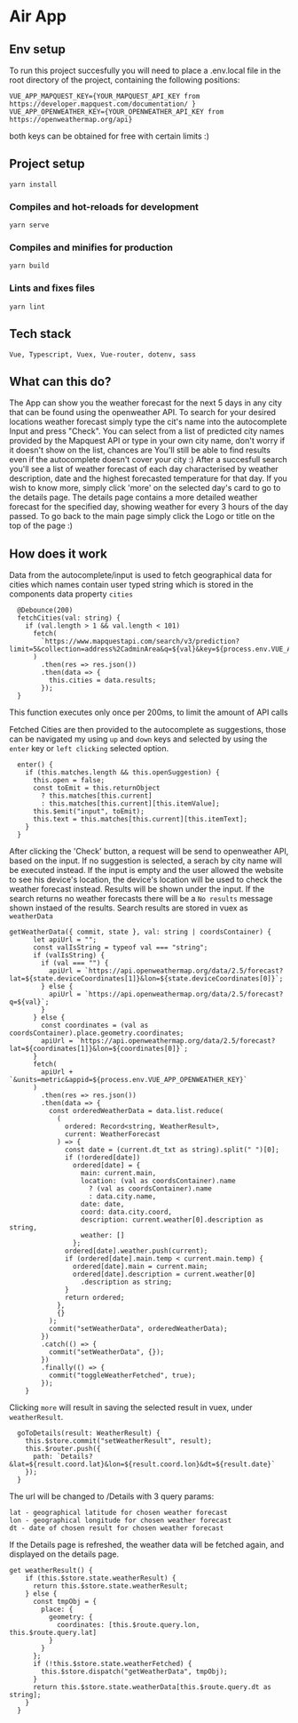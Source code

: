 # Air App

## Env setup
To run this project succesfully you will need to place a .env.local file in the root directory of the project, containing the following positions:
```
VUE_APP_MAPQUEST_KEY={YOUR_MAPQUEST_API_KEY from https://developer.mapquest.com/documentation/ }
VUE_APP_OPENWEATHER_KEY={YOUR_OPENWEATHER_API_KEY from https://openweathermap.org/api}
```
both keys can be obtained for free with certain limits :)

## Project setup
```
yarn install
```

### Compiles and hot-reloads for development
```
yarn serve
```

### Compiles and minifies for production
```
yarn build
```

### Lints and fixes files
```
yarn lint
```
## Tech stack
`Vue, Typescript, Vuex, Vue-router, dotenv, sass`

## What can this do?

The App can show you the weather forecast for the next 5 days in any city that can be found using the openweather API.
To search for your desired locations weather forecast simply type the cit's name into the autocomplete Input and press "Check". You can select from a list of predicted city names provided by the Mapquest API or type in your own city name, don't worry if it doesn't show on the list, chances are You'll still be able to find results even if the autocomplete doesn't cover your city :)
After a succesfull search you'll see a list of weather forecast of each day characterised by weather description, date and the highest forecasted temperature for that day. If you wish to know more, simply click 'more' on the selected day's card to go to the details page. The details page contains a more detailed weather forecast for the specified day, showing weather for every 3 hours of the day passed. To go back to the main page simply click the Logo or title on the top of the page :)

## How does it work

Data from the autocomplete/input is used to fetch geographical data for cities which names contain user typed string which is stored in the components data property `cities`
```
  @Debounce(200)
  fetchCities(val: string) {
    if (val.length > 1 && val.length < 101)
      fetch(
        `https://www.mapquestapi.com/search/v3/prediction?limit=5&collection=address%2CadminArea&q=${val}&key=${process.env.VUE_APP_MAPQUEST_KEY}`
      )
        .then(res => res.json())
        .then(data => {
          this.cities = data.results;
        });
  }
```
This function executes only once per 200ms, to limit the amount of API calls

Fetched Cities are then provided to the autocomplete as suggestions, those can be navigated my using `up` and `down` keys and selected by using the `enter` key or `left clicking` selected option.
```
  enter() {
    if (this.matches.length && this.openSuggestion) {
      this.open = false;
      const toEmit = this.returnObject
        ? this.matches[this.current]
        : this.matches[this.current][this.itemValue];
      this.$emit("input", toEmit);
      this.text = this.matches[this.current][this.itemText];
    }
  }
```
After clicking the 'Check' button, a request will be send to openweather API, based on the input. If no suggestion is selected, a serach by city name will be executed instead. If the input is empty and the user allowed the website to see his device's location, the device's location will be used to check the weather forecast instead. Results will be shown under the input. If the search returns no weather forecasts there will be a `No results` message shown instaed of the results. Search results are stored in vuex as `weatherData`
```
getWeatherData({ commit, state }, val: string | coordsContainer) {
      let apiUrl = "";
      const valIsString = typeof val === "string";
      if (valIsString) {
        if (val === "") {
          apiUrl = `https://api.openweathermap.org/data/2.5/forecast?lat=${state.deviceCoordinates[1]}&lon=${state.deviceCoordinates[0]}`;
        } else {
          apiUrl = `https://api.openweathermap.org/data/2.5/forecast?q=${val}`;
        }
      } else {
        const coordinates = (val as coordsContainer).place.geometry.coordinates;
        apiUrl = `https://api.openweathermap.org/data/2.5/forecast?lat=${coordinates[1]}&lon=${coordinates[0]}`;
      }
      fetch(
        apiUrl + `&units=metric&appid=${process.env.VUE_APP_OPENWEATHER_KEY}`
      )
        .then(res => res.json())
        .then(data => {
          const orderedWeatherData = data.list.reduce(
            (
              ordered: Record<string, WeatherResult>,
              current: WeatherForecast
            ) => {
              const date = (current.dt_txt as string).split(" ")[0];
              if (!ordered[date])
                ordered[date] = {
                  main: current.main,
                  location: (val as coordsContainer).name
                    ? (val as coordsContainer).name
                    : data.city.name,
                  date: date,
                  coord: data.city.coord,
                  description: current.weather[0].description as string,
                  weather: []
                };
              ordered[date].weather.push(current);
              if (ordered[date].main.temp < current.main.temp) {
                ordered[date].main = current.main;
                ordered[date].description = current.weather[0]
                  .description as string;
              }
              return ordered;
            },
            {}
          );
          commit("setWeatherData", orderedWeatherData);
        })
        .catch(() => {
          commit("setWeatherData", {});
        })
        .finally(() => {
          commit("toggleWeatherFetched", true);
        });
    }
```

Clicking `more` will result in saving the selected result in vuex, under `weatherResult`.

```
  goToDetails(result: WeatherResult) {
    this.$store.commit("setWeatherResult", result);
    this.$router.push({
      path: `Details?&lat=${result.coord.lat}&lon=${result.coord.lon}&dt=${result.date}`
    });
  }
```
The url will be changed to /Details with 3 query params:
```
lat - geographical latitude for chosen weather forecast
lon - geographical longitude for chosen weather forecast
dt - date of chosen result for chosen weather forecast
```
If the Details page is refreshed, the weather data will be fetched again, and displayed on the details page.

```
get weatherResult() {
    if (this.$store.state.weatherResult) {
      return this.$store.state.weatherResult;
    } else {
      const tmpObj = {
        place: {
          geometry: {
            coordinates: [this.$route.query.lon, this.$route.query.lat]
          }
        }
      };
      if (!this.$store.state.weatherFetched) {
        this.$store.dispatch("getWeatherData", tmpObj);
      }
      return this.$store.state.weatherData[this.$route.query.dt as string];
    }
  }
```
